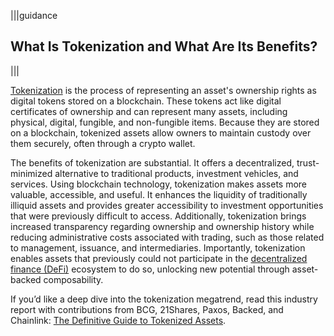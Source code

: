 |||guidance
## What Is Tokenization and What Are Its Benefits?

|||

[Tokenization](https://chain.link/education/asset-tokenization) is the process of representing an asset's ownership rights as digital tokens stored on a blockchain. These tokens act like digital certificates of ownership and can represent many assets, including physical, digital, fungible, and non-fungible items. Because they are stored on a blockchain, tokenized assets allow owners to maintain custody over them securely, often through a crypto wallet.

The benefits of tokenization are substantial. It offers a decentralized, trust-minimized alternative to traditional products, investment vehicles, and services. Using blockchain technology, tokenization makes assets more valuable, accessible, and useful. It enhances the liquidity of traditionally illiquid assets and provides greater accessibility to investment opportunities that were previously difficult to access. Additionally, tokenization brings increased transparency regarding ownership and ownership history while reducing administrative costs associated with trading, such as those related to management, issuance, and intermediaries. Importantly, tokenization enables assets that previously could not participate in the [decentralized finance (DeFi)](https://chain.link/education/defi) ecosystem to do so, unlocking new potential through asset-backed composability.

If you’d like a deep dive into the tokenization megatrend, read this industry report with contributions from BCG, 21Shares, Paxos, Backed, and Chainlink: [The Definitive Guide to Tokenized Assets](https://blog.chain.link/definitive-guide-to-tokenized-assets/).
